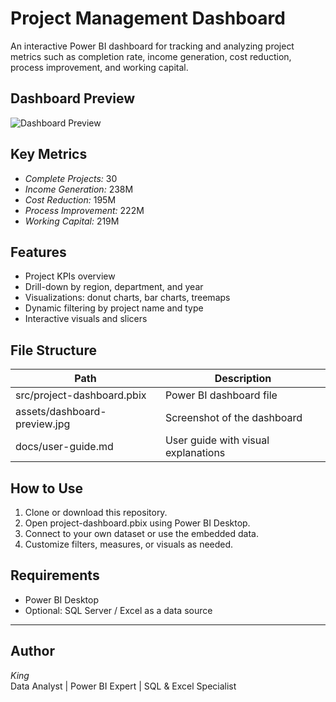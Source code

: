 # Project Management Dashboard

An interactive Power BI dashboard for tracking and analyzing project metrics such as completion rate, income generation, cost reduction, process improvement, and working capital.

## Dashboard Preview

![Dashboard Preview](https://github.com/user-attachments/assets/cf98e028-76a9-443a-8ae4-28c63fcd5127)


## Key Metrics

- *Complete Projects:* 30
- *Income Generation:* 238M
- *Cost Reduction:* 195M
- *Process Improvement:* 222M
- *Working Capital:* 219M

## Features

- Project KPIs overview
- Drill-down by region, department, and year
- Visualizations: donut charts, bar charts, treemaps
- Dynamic filtering by project name and type
- Interactive visuals and slicers

## File Structure

| Path                      | Description                                 |
|---------------------------|---------------------------------------------|
| src/project-dashboard.pbix | Power BI dashboard file                  |
| assets/dashboard-preview.jpg | Screenshot of the dashboard            |
| docs/user-guide.md     | User guide with visual explanations         |

## How to Use

1. Clone or download this repository.
2. Open project-dashboard.pbix using Power BI Desktop.
3. Connect to your own dataset or use the embedded data.
4. Customize filters, measures, or visuals as needed.

## Requirements

- Power BI Desktop
- Optional: SQL Server / Excel as a data source


---

## Author

*King*  
Data Analyst | Power BI Expert | SQL & Excel Specialist
